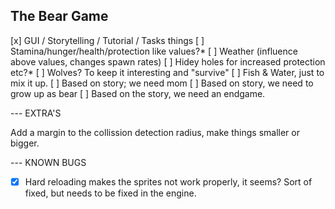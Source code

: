 ## The Bear Game

[x] GUI / Storytelling / Tutorial / Tasks things
[ ] Stamina/hunger/health/protection like values?*
[ ] Weather (influence above values, changes spawn rates)
[ ] Hidey holes for increased protection etc?*
[ ] Wolves? To keep it interesting and "survive"
[ ] Fish & Water, just to mix it up.
[ ] Based on story; we need mom
[ ] Based on story, we need to grow up as bear
[ ] Based on the story, we need an endgame.

--- EXTRA'S

Add a margin to the collission detection radius, make things smaller or bigger.

--- KNOWN BUGS

- [X] Hard reloading makes the sprites not work properly, it seems?  Sort of fixed, but needs to be fixed in the engine.
